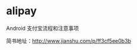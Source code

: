 # alipay
Android 支付宝流程和注意事项
                                                                                                                                   
简书地址：http://www.jianshu.com/p/ff3cf5ee0b3b
